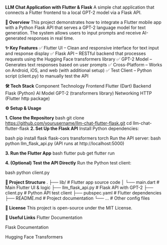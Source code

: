 **LLM Chat Application with Flutter & Flask**
A simple chat application that connects a Flutter frontend to a local GPT-2 model via a Flask API.

**📌 Overview**
This project demonstrates how to integrate a Flutter mobile app with a Python Flask API that serves a GPT-2 language model for text generation. The system allows users to input prompts and receive AI-generated responses in real time.

**✨ Key Features**
✅ Flutter UI – Clean and responsive interface for text input and response display
✅ Flask API – RESTful backend that processes requests using the Hugging Face transformers library
✅ GPT-2 Model – Generates text responses based on user prompts
✅ Cross-Platform – Works on Android, iOS, and web (with additional setup)
✅ Test Client – Python script (client.py) to manually test the API

**🛠️ Tech Stack**
Component	Technology
Frontend	Flutter (Dart)
Backend	Flask (Python)
AI Model	GPT-2 (transformers library)
Networking	HTTP (Flutter http package)

**⚙️ Setup & Usage**

**1. Clone the Repository**
bash
git clone https://github.com/yourusername/llm-chat-flutter-flask.git
cd llm-chat-flutter-flask
**2. Set Up the Flask API**
Install Python dependencies:

bash
pip install flask flask-cors transformers torch
Run the API server:
bash
python llm_flask_api.py
(API runs at http://localhost:5000)

**3. Run the Flutter App**
bash
flutter pub get
flutter run

**4. (Optional) Test the API Directly**
Run the Python test client:

bash
python client.py

**📂 Project Structure**
.
├── lib/                  # Flutter app source code
│   └── main.dart         # Main Flutter UI & logic
├── llm_flask_api.py      # Flask API with GPT-2
├── client.py             # Python API test client
├── pubspec.yaml          # Flutter dependencies
├── README.md             # Project documentation
└── ...                   # Other config files

**📜 License**
This project is open-source under the MIT License.

**🔗 Useful Links**
Flutter Documentation

Flask Documentation

Hugging Face Transformers


